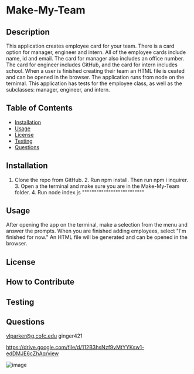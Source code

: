 
# Make-My-Team

## Description
This application creates employee card for your team. There is a card option for manager, engineer and intern. All of the employee cards include name, id and email. The card for manager also includes an office number. The card for engineer includes GitHub, and the card for intern includes school. When a user is finished creating their team an HTML file is ceated and can be opened in the browser. The application runs from node on the ternimal. This application has tests for the employee class, as well as the subclasses: manager, engineer, and intern. 

## Table of Contents
* [Installation](#installation)
* [Usage](#usage)
* [License](#)
* [Testing](#testing)
* [Questions](#questions)

## Installation 
1. Clone the repo from GitHub. 2. Run npm install. Then run npm i inquirer. 3. Open a the terminal and make sure you are in the Make-My-Team folder. 4. Run node index.js 
""""""""""""""""""""""""""
## Usage
After opening the app on the terminal, make a selection from the menu and answer the prompts. When you are finished adding employees, select "I'm finished for now." An HTML file will be generated and can be opened in the browser.

## License

## How to Contribute 


## Testing 


## Questions
vlparker@g.cofc.edu
ginger421

https://drive.google.com/file/d/112B3hsNzf9vMtYYKsw1-edDMJE6cZhAq/view

![image](https://user-images.githubusercontent.com/101539821/190015273-26530b9c-54d0-45b1-b73f-73dbf2fc7c32.png)
